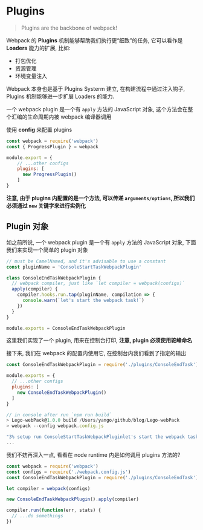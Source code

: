 # Plugins

> Plugins are the backbone of webpack!

Webpack 的 **Plugins** 机制能够帮助我们执行更“细致”的任务, 它可以看作是 **Loaders** 能力的扩展, 比如:

- 打包优化
- 资源管理
- 环境变量注入

Webpack 本身也是基于 Plugins Systerm 建立, 在构建流程中通过注入钩子, Plugins 机制能够进一步扩展 Loaders 的能力.

一个 webpack plugin 是一个有 `apply` 方法的 JavaScript 对象, 这个方法会在整个汇编的生命周期内被 webpack 编译器调用

使用 **config** 来配置 plugins

```javascript
const webpack = require('webpack')
const { ProgressPlugin } = webpack

module.export = {
    // ...other configs
    plugins: [
      new ProgressPlugin()
    ]
}
```

**注意, 由于 plugins 内配置的是一个方法, 可以传递 `arguments/options`, 所以我们必须通过 `new` 关键字来进行实例化**



## Plugin 对象

如之前所说, 一个 webpack plugin 是一个有 `apply` 方法的 JavaScript 对象, 下面我们来实现一个简单的 plugin 对象

```javascript
// must be CamelNamed, and it's advisable to use a constant
const pluginName = 'ConsoleStartTaskWebpackPlugin'

class ConsoleEndTaskWebpackPlugin {
  // webpack compiler, just like `let compiler = webpack(configs)`
  apply(compiler) {
    compiler.hooks.run.tap(pluginName, compilation => {
      console.warn(`let's start the webpack task!`)
    })
  }
}

module.exports = ConsoleEndTaskWebpackPlugin
```

这里我们实现了一个 plugin, 用来在控制台打印, **注意, plugin 必须使用驼峰命名**

接下来, 我们在 webpack 的配置内使用它, 在控制台内我们看到了指定的输出

```javascript
const ConsoleEndTaskWebpackPlugin = require('./plugins/ConsoleEndTask')

module.exports = {
  // ...other configs
  plugins: [
    new ConsoleEndTaskWebpackPlugin()
  ]
}

// in console after run `npm run build`
> Lego-webPack@1.0.0 build /Users/yango/github/blog/Lego-webPack
> webpack --config webpack.config.js

"3% setup run ConsoleStartTaskWebpackPluginlet's start the webpack task!"
...
```

我们不妨再深入一点, 看看在 node runtime 内是如何调用 plugins 方法的?

```javascript
const webpack = require('webpack')
const configs = require('./webpack.config.js')
const ConsoleEndTaskWebpackPlugin = require('./plugins/ConsoleEndTask')

let compiler = webpack(configs)

new ConsoleEndTaskWebpackPlugin().apply(compiler)

compiler.run(function(err, stats) {
  // ...do somethings
})
```

